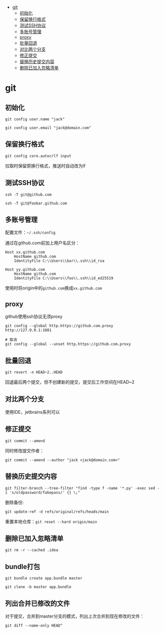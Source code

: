 <!--ts-->
* [git](#git)
   * [初始化](#初始化)
   * [保留换行格式](#保留换行格式)
   * [测试SSH协议](#测试ssh协议)
   * [多账号管理](#多账号管理)
   * [proxy](#proxy)
   * [批量回退](#批量回退)
   * [对比两个分支](#对比两个分支)
   * [修正提交](#修正提交)
   * [替换历史提交内容](#替换历史提交内容)
   * [删除已加入忽略清单](#删除已加入忽略清单)
<!--te-->

# git

## 初始化

`git config user.name "jack"`

`git config user.email "jack@domain.com"`

## 保留换行格式

`git config core.autocrlf input`

拉取时保留原换行格式，推送时自动改为lf

## 测试SSH协议

`ssh -T git@github.com`

`ssh -T git@foobar.github.com`

## 多账号管理

配置文件：`~/.ssh/config`

通过在github.com前加上用户名区分：

```
Host xx.github.com
	HostName github.com
	IdentityFile C:\\Users\\bar\\.ssh\\id_rsa
	
Host yy.github.com
	HostName github.com
	IdentityFile C:\\Users\\foo\\.ssh\\id_ed25519
```

使用时将origin中的`github.com`换成`xx.github.com`

## proxy

github使用ssh协议无须proxy

```shell
git config --global http.https://github.com.proxy http://127.0.0.1:1081

# 取消
git config --global --unset http.https://github.com.proxy
```

## 批量回退

`git revert -n HEAD~2..HEAD`

回退最后两个提交，但不创建新的提交，提交后工作空间在HEAD~2

## 对比两个分支

使用IDE，jetbrains系列可以

## 修正提交

`git commit --amend`

同时修改提交作者：

`git commit --amend --author "jack <jack@domain.com>"`

## 替换历史提交内容

`git filter-branch --tree-filter "find -type f -name '*.py' -exec sed -i 's/oldpassword/fakepass/' {} \;"`

删除备份:

`git update-ref -d refs/original/refs/heads/main`

重置本地仓库：`git reset --hard origin/main`

## 删除已加入忽略清单

`git rm -r --cached .idea`

## bundle打包

`git bundle create app.bundle master`

`git clone -b master app.bundle`

## 列出合并已修改的文件

对于提交，合并到master分支的模式，列出上次合并到现在修改的文件：

`git diff --name-only HEAD^`
